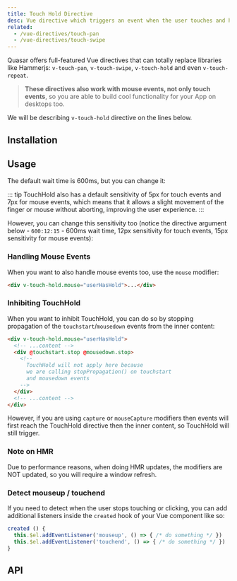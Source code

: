 ```yaml
---
title: Touch Hold Directive
desc: Vue directive which triggers an event when the user touches and holds on a component or element for a specified amount of time.
related:
  - /vue-directives/touch-pan
  - /vue-directives/touch-swipe
---
```

Quasar offers full-featured Vue directives that can totally replace libraries like Hammerjs: `v-touch-pan`, `v-touch-swipe`, `v-touch-hold` and even `v-touch-repeat`.

> **These directives also work with mouse events, not only touch events**, so you are able to build cool functionality for your App on desktops too.

We will be describing `v-touch-hold` directive on the lines below.

## Installation
<doc-installation directives="TouchHold" />

## Usage
<doc-example title="Basic" file="TouchHold/Basic" />

The default wait time is 600ms, but you can change it:

<doc-example title="Custom wait time" file="TouchHold/CustomTimer" />

::: tip
TouchHold also has a default sensitivity of 5px for touch events and 7px for mouse events, which means that it allows a slight movement of the finger or mouse without aborting, improving the user experience.
:::

However, you can change this sensitivity too (notice the directive argument below - `600:12:15` - 600ms wait time, 12px sensitivity for touch events, 15px sensitivity for mouse events):

<doc-example title="Custom sensitivity" file="TouchHold/CustomSensitivity" />

### Handling Mouse Events
When you want to also handle mouse events too, use the `mouse` modifier:

``` html
<div v-touch-hold.mouse="userHasHold">...</div>
```

### Inhibiting TouchHold
When you want to inhibit TouchHold, you can do so by stopping propagation of the `touchstart`/`mousedown` events from the inner content:

``` html
<div v-touch-hold.mouse="userHasHold">
  <!-- ...content -->
  <div @touchstart.stop @mousedown.stop>
    <!--
      TouchHold will not apply here because
      we are calling stopPropagation() on touchstart
      and mousedown events
    -->
  </div>
  <!-- ...content -->
</div>
```

However, if you are using `capture` or `mouseCapture` modifiers then events will first reach the TouchHold directive then the inner content, so TouchHold will still trigger.

### Note on HMR
Due to performance reasons, when doing HMR updates, the modifiers are NOT updated, so you will require a window refresh.

### Detect mouseup / touchend

If you need to detect when the user stops touching or clicking, you can add additional listeners inside the `created` hook of your Vue component like so:

```js
created () {
  this.$el.addEventListener('mouseup', () => { /* do something */ })
  this.$el.addEventListener('touchend', () => { /* do something */ })
}
```

## API
<doc-api file="TouchHold" />
